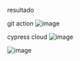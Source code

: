 resultado

git action
![image](https://github.com/user-attachments/assets/5b62d5e9-d7ea-4072-ba60-53d8b0668448)

cypress cloud 
![image](https://github.com/user-attachments/assets/499c1027-fa70-494f-a0e8-f31e35d23212)

![image](https://github.com/user-attachments/assets/b8452db5-f6e5-4375-b8f3-84158139d2db)
